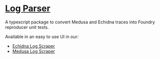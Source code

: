# <a href="https://github.com/Recon-Fuzz/log-parser" target="_blank" rel="noopener noreferrer">Log Parser</a>

A typescript package to convert Medusa and Echidna traces into Foundry reproducer unit tests.

Available in an easy to use UI in our:
- [Echidna Log Scraper](../tools/echidna_scraper.md)
- [Medusa Log Scraper](../tools/echidna_scraper.md)